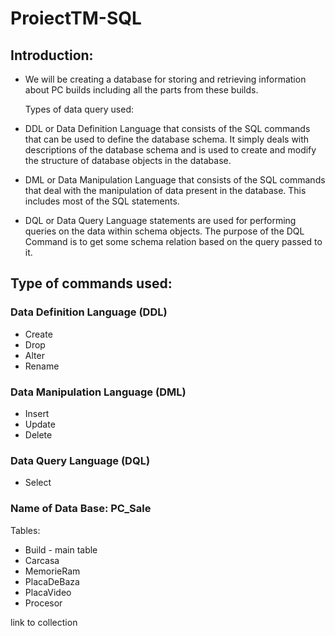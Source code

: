# ProiectTM-SQL

## Introduction:
- We will be creating a database for storing and retrieving information about PC builds including all the parts from these builds.

  Types of data query used:
- DDL or Data Definition Language that consists of the SQL commands that can be used to define the database schema. It simply deals with descriptions of the database schema and is used to create and modify the structure of database objects in the database.
- DML or Data Manipulation Language that consists of the SQL commands that deal with the manipulation of data present in the database. This includes most of the SQL statements.
- DQL or Data Query Language statements are used for performing queries on the data within schema objects. The purpose of the DQL Command is to get some schema relation based on the query passed to it.

## Type of commands used:
### Data Definition Language (DDL)
- Create
- Drop
- Alter
- Rename

### Data Manipulation Language (DML)
- Insert
- Update
- Delete

### Data Query Language (DQL)
- Select

### Name of Data Base: PC_Sale

  Tables:
  
- Build - main table
- Carcasa
- MemorieRam
- PlacaDeBaza
- PlacaVideo
- Procesor

link to collection 
